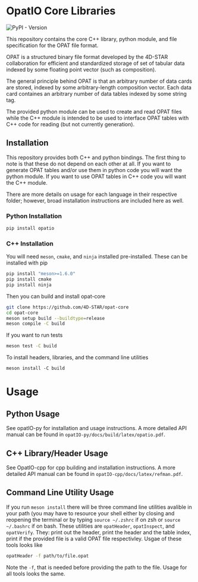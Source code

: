 # OpatIO Core Libraries
![PyPI - Version](https://img.shields.io/pypi/v/opatio)

This repository contains the core C++ library, python module, and file specification for the OPAT file format. 

OPAT is a structured binary file format developed by the 4D-STAR collaboration for efficient and standardized storage of set of tabular data indexed by some floating point vector (such as composition).

The general principle behind OPAT is that an arbitrary number of data cards are stored, indexed by some arbitrary-length composition vector. Each data card containes an arbitrary number of data tables indexed by some string tag.

The provided python module can be used to create and read OPAT files while the C++ module is intended to be used to interface OPAT tables with C++ code for reading (but not currently generation).

## Installation
This repository provides both C++ and python bindings. The first thing to note is that these do not depend on each other at all. If you want to generate OPAT tables and/or use them in python code you will want the python module. If you want to use OPAT tables in C++ code you will want the C++ module. 

There are more details on usage for each language in their respective folder; however, broad installation instructions are included here as well.

### Python Installation
```bash
pip install opatio
```

### C++ Installation
You will need `meson`, `cmake`, and `ninja` installed pre-installed. These can be installed with pip
```bash
pip install "meson>=1.6.0"
pip install cmake
pip install ninja
```
Then you can build and install opat-core
```bash
git clone https://github.com/4D-STAR/opat-core
cd opat-core
meson setup build --buildtype=release
meson compile -C build
```
If you want to run tests
```bash
meson test -C build
```
To install headers, libraries, and the command line utilities
```
meson install -C build
```
# Usage

## Python Usage
See opatIO-py for installation and usage instructions. A more detailed API manual can be found in `opatIO-py/docs/build/latex/opatio.pdf`.

## C++ Library/Header Usage
See OpatIO-cpp for cpp building and installation instructions. A more detailed API manual can be found in `opatIO-cpp/docs/latex/refman.pdf`.

## Command Line Utility Usage
If you run `meson install` there will be three command line utilities avalible in your path (you may have to resource your shell either by closing and reopening the terminal or by typing `source ~/.zshrc` if on zsh or `source ~/.bashrc` if on bash. These utilities are `opatHeader`, `opatInspect`, and `opatVerify`. They: print out the header, print the header and the table index, print if the provided file is a valid OPAT file respectivley. Usgae of these tools looks like

```bash
opatHeader -f path/to/file.opat
```

Note the `-f`, that is needed before providing the path to the file. Usage for all tools looks the same.
